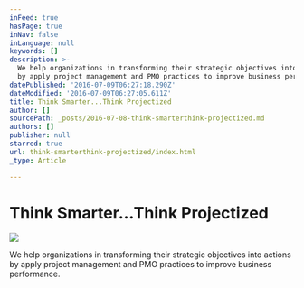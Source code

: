 ```yaml
---
inFeed: true
hasPage: true
inNav: false
inLanguage: null
keywords: []
description: >-
  We help organizations in transforming their strategic objectives into actions
  by apply project management and PMO practices to improve business performance.
datePublished: '2016-07-09T06:27:18.290Z'
dateModified: '2016-07-09T06:27:05.611Z'
title: Think Smarter...Think Projectized
author: []
sourcePath: _posts/2016-07-08-think-smarterthink-projectized.md
authors: []
publisher: null
starred: true
url: think-smarterthink-projectized/index.html
_type: Article

---
```

# Think Smarter...Think Projectized
![](https://the-grid-user-content.s3-us-west-2.amazonaws.com/1bb9a1d3-0bf6-4de7-8814-fc9792f27c8c.png)

We help organizations in transforming their strategic objectives into actions by apply project management and PMO practices to improve business performance.